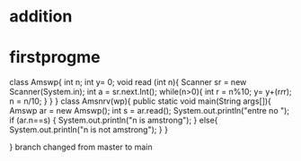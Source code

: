 # addition
# firstprogme
class Amswp{
int n;
int y= 0;
void read (int n){
Scanner sr = new Scanner(System.in);
int a = sr.next.Int();
while(n>0){
int r = n%10;
y= y+(r*r*r);
n = n/10;
}
}
}
class Amsnrv(wp){
public static void main(String args[]){
Amswp ar = new Amswp();
int s = ar.read();
System.out.println("entre no ");
if (ar.n==s)
{
System.out.println("n is amstrong");
}
else{
System.out.println("n is not amstrong");
}
}

}
branch changed from master to main
